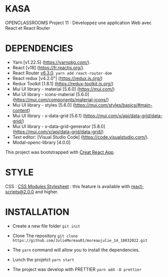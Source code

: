# KASA

OPENCLASSROOMS Project 11 : Développez une application Web avec React et React Router

# DEPENDENCIES

- Yarn [v1.22.5] (https://yarnpkg.com/).
- React [v18] (https://fr.reactjs.org/).
- React Router [v6.3.0](https://reactrouter.com/).
  `yarn add react-router-dom`
- React redux [v4.2.0"] (https://redux.js.org/)
- Redux Toolkit [1.8.1] (https://redux-toolkit.js.org/)
- Mui UI library - material [5.6.0] (https://mui.com/)
- Mui UI library - icons-material [5.6.0] (https://mui.com/components/material-icons/)
- Mui UI library - styles [5.6.0] (https://mui.com/styles/basics/#main-content)
- Mui UI library - x-data-grid [5.6.1] (https://mui.com/x/api/data-grid/data-grid/)
- Mui UI library - x-data-grid-generator [5.8.0] (https://mui.com/x/api/data-grid/data-grid/)
- Text editor: [Visual Studio Code] (https://code.visualstudio.com/).
- Modal-openc-library [4.0.0]

This project was bootstrapped with [Creat React App](https://create-react-app.dev/).

# STYLE

CSS : [CSS Modules Stylesheet](https://create-react-app.dev/docs/adding-a-css-modules-stylesheet/) : this feature is available with react-scripts@2.0.0 and higher.

# INSTALLATION

- Create a new file folder
  `git init`

- Clone The repository
  `git clone https://github.com/JulieMoreau01/moreaujulie_14_18032022.git`

- The `yarn` command will allow you to install the dependencies.

- Lunch the projetct
  `yarn start`

- The project was develop with PRETTIER
  `yarn add -D prettier`
